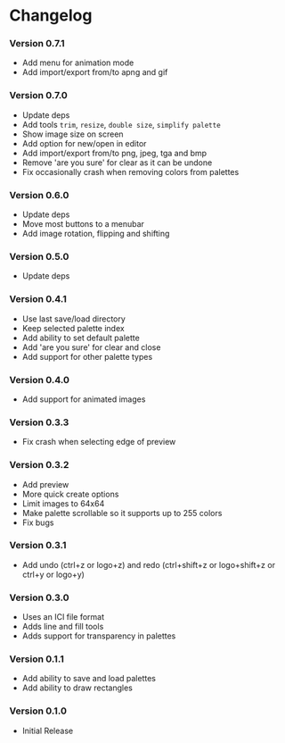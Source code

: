 # Changelog

### Version 0.7.1
- Add menu for animation mode
- Add import/export from/to apng and gif

### Version 0.7.0
- Update deps
- Add tools `trim`, `resize`, `double size`, `simplify palette`
- Show image size on screen
- Add option for new/open in editor
- Add import/export from/to png, jpeg, tga and bmp
- Remove 'are you sure' for clear as it can be undone
- Fix occasionally crash when removing colors from palettes 

### Version 0.6.0
- Update deps
- Move most buttons to a menubar
- Add image rotation, flipping and shifting

### Version 0.5.0
- Update deps

### Version 0.4.1
- Use last save/load directory
- Keep selected palette index
- Add ability to set default palette
- Add 'are you sure' for clear and close
- Add support for other palette types

### Version 0.4.0
- Add support for animated images

### Version 0.3.3
- Fix crash when selecting edge of preview

### Version 0.3.2
- Add preview
- More quick create options
- Limit images to 64x64
- Make palette scrollable so it supports up to 255 colors
- Fix bugs

### Version 0.3.1
- Add undo (ctrl+z or logo+z) and redo (ctrl+shift+z or logo+shift+z or ctrl+y or logo+y)

### Version 0.3.0
- Uses an ICI file format
- Adds line and fill tools
- Adds support for transparency in palettes

### Version 0.1.1

- Add ability to save and load palettes
- Add ability to draw rectangles

### Version 0.1.0

- Initial Release